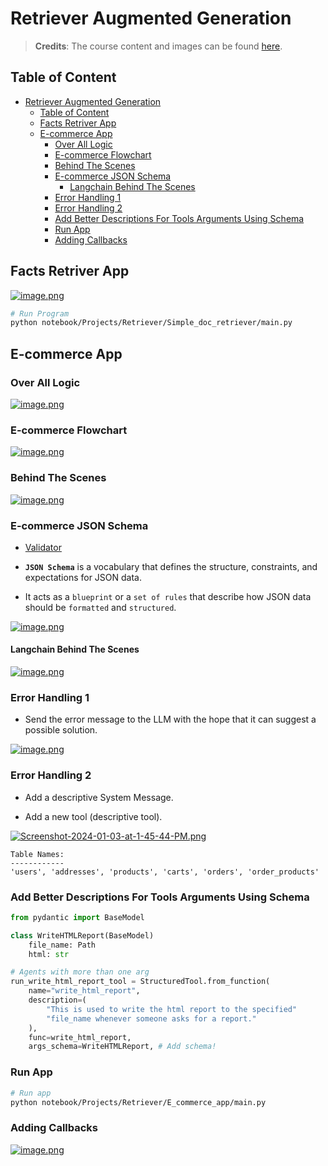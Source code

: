 # Retriever Augmented Generation

> **Credits**: The course content and images can be found [here](https://www.udemy.com/course/chatgpt-and-langchain-the-complete-developers-masterclass/learn/lecture/40261290#overview).

## Table of Content

- [Retriever Augmented Generation](#retriever-augmented-generation)
  - [Table of Content](#table-of-content)
  - [Facts Retriver App](#facts-retriver-app)
  - [E-commerce App](#e-commerce-app)
    - [Over All Logic](#over-all-logic)
    - [E-commerce Flowchart](#e-commerce-flowchart)
    - [Behind The Scenes](#behind-the-scenes)
    - [E-commerce JSON Schema](#e-commerce-json-schema)
      - [Langchain Behind The Scenes](#langchain-behind-the-scenes)
    - [Error Handling 1](#error-handling-1)
    - [Error Handling 2](#error-handling-2)
    - [Add Better Descriptions For Tools Arguments Using Schema](#add-better-descriptions-for-tools-arguments-using-schema)
    - [Run App](#run-app)
    - [Adding Callbacks](#adding-callbacks)


## Facts Retriver App

[![image.png](https://i.postimg.cc/C1265dwx/image.png)](https://postimg.cc/ZBrLDb9G)

```sh
# Run Program
python notebook/Projects/Retriever/Simple_doc_retriever/main.py
```

## E-commerce App

### Over All Logic

[![image.png](https://i.postimg.cc/4yZJzxTv/image.png)](https://postimg.cc/1nChSPX4)

### E-commerce Flowchart

[![image.png](https://i.postimg.cc/L6bcS80y/image.png)](https://postimg.cc/9ry8tC2T)

### Behind The Scenes

[![image.png](https://i.postimg.cc/W4BrcgM2/image.png)](https://postimg.cc/Z9L0r97g)

### E-commerce JSON Schema

- [Validator](https://transform.tools/json-to-json-schema)

- **`JSON Schema`** is a vocabulary that defines the structure, constraints, and expectations for JSON data.

- It acts as a `blueprint` or a `set of rules` that describe how JSON data should be `formatted` and `structured`.

[![image.png](https://i.postimg.cc/MGH4FMwZ/image.png)](https://postimg.cc/4KCBK3nj)

#### Langchain Behind The Scenes

[![image.png](https://i.postimg.cc/90MgsQr2/image.png)](https://postimg.cc/phwBFxfc)

### Error Handling 1

- Send the error message to the LLM with the hope that it can suggest a possible solution.

[![image.png](https://i.postimg.cc/3r95qfH2/image.png)](https://postimg.cc/Z09MBcnq)

### Error Handling 2

- Add a descriptive System Message.

- Add a new tool (descriptive tool).

[![Screenshot-2024-01-03-at-1-45-44-PM.png](https://i.postimg.cc/BbPztpXn/Screenshot-2024-01-03-at-1-45-44-PM.png)](https://postimg.cc/ctZhbQRp)

```text
Table Names:
------------
'users', 'addresses', 'products', 'carts', 'orders', 'order_products'
```

### Add Better Descriptions For Tools Arguments Using Schema

```python
from pydantic import BaseModel

class WriteHTMLReport(BaseModel)
    file_name: Path
    html: str

# Agents with more than one arg
run_write_html_report_tool = StructuredTool.from_function(
    name="write_html_report",
    description=(
        "This is used to write the html report to the specified"
        "file_name whenever someone asks for a report."
    ),
    func=write_html_report,
    args_schema=WriteHTMLReport, # Add schema!
```

### Run App

```sh
# Run app
python notebook/Projects/Retriever/E_commerce_app/main.py
```

### Adding Callbacks

[![image.png](https://i.postimg.cc/P56f5C1F/image.png)](https://postimg.cc/bZtf6NCQ)

